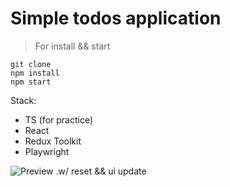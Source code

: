 # Simple todos application

> For install && start
```
git clone
npm install
npm start
```
Stack:
* TS (for practice)
* React
* Redux Toolkit
* Playwright

![Preview .w/ reset && ui update](https://github.com/user-attachments/assets/d19cd945-ae6d-41f7-b572-a53c4242b8a8)
